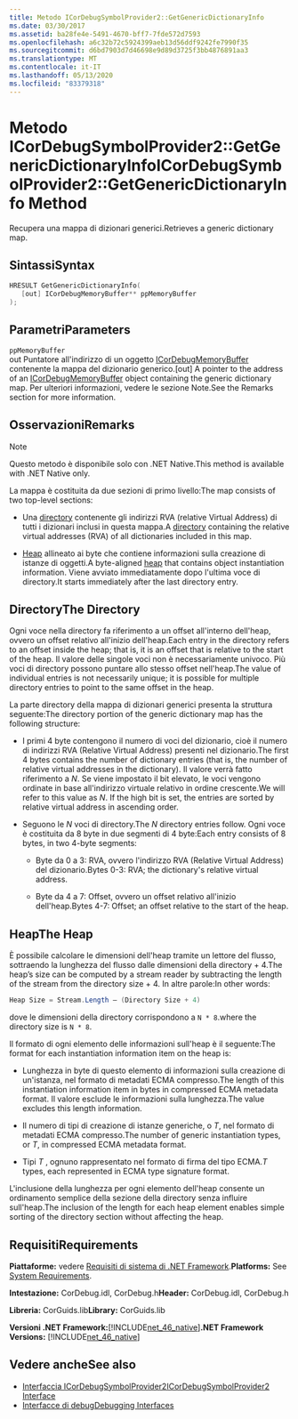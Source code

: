 ```yaml
---
title: Metodo ICorDebugSymbolProvider2::GetGenericDictionaryInfo
ms.date: 03/30/2017
ms.assetid: ba28fe4e-5491-4670-bff7-7fde572d7593
ms.openlocfilehash: a6c32b72c5924399aeb13d56ddf9242fe7990f35
ms.sourcegitcommit: d6bd7903d7d46698e9d89d3725f3bb4876891aa3
ms.translationtype: MT
ms.contentlocale: it-IT
ms.lasthandoff: 05/13/2020
ms.locfileid: "83379318"
---
```

# <a name="icordebugsymbolprovider2getgenericdictionaryinfo-method"></a><span data-ttu-id="cc199-102">Metodo ICorDebugSymbolProvider2::GetGenericDictionaryInfo</span><span class="sxs-lookup"><span data-stu-id="cc199-102">ICorDebugSymbolProvider2::GetGenericDictionaryInfo Method</span></span>

<span data-ttu-id="cc199-103">Recupera una mappa di dizionari generici.</span><span class="sxs-lookup"><span data-stu-id="cc199-103">Retrieves a generic dictionary map.</span></span>

## <a name="syntax"></a><span data-ttu-id="cc199-104">Sintassi</span><span class="sxs-lookup"><span data-stu-id="cc199-104">Syntax</span></span>

```cpp
HRESULT GetGenericDictionaryInfo(
   [out] ICorDebugMemoryBuffer** ppMemoryBuffer
);
```

## <a name="parameters"></a><span data-ttu-id="cc199-105">Parametri</span><span class="sxs-lookup"><span data-stu-id="cc199-105">Parameters</span></span>

`ppMemoryBuffer`\
<span data-ttu-id="cc199-106">out Puntatore all'indirizzo di un oggetto [ICorDebugMemoryBuffer](icordebugmemorybuffer-interface.md) contenente la mappa del dizionario generico.</span><span class="sxs-lookup"><span data-stu-id="cc199-106">[out] A pointer to the address of an [ICorDebugMemoryBuffer](icordebugmemorybuffer-interface.md) object containing the generic dictionary map.</span></span> <span data-ttu-id="cc199-107">Per ulteriori informazioni, vedere le sezione Note.</span><span class="sxs-lookup"><span data-stu-id="cc199-107">See the Remarks section for more information.</span></span>

## <a name="remarks"></a><span data-ttu-id="cc199-108">Osservazioni</span><span class="sxs-lookup"><span data-stu-id="cc199-108">Remarks</span></span>

> [!NOTE]
> <span data-ttu-id="cc199-109">Questo metodo è disponibile solo con .NET Native.</span><span class="sxs-lookup"><span data-stu-id="cc199-109">This method is available with .NET Native only.</span></span>

<span data-ttu-id="cc199-110">La mappa è costituita da due sezioni di primo livello:</span><span class="sxs-lookup"><span data-stu-id="cc199-110">The map consists of two top-level sections:</span></span>

- <span data-ttu-id="cc199-111">Una [directory](#Directory) contenente gli indirizzi RVA (relative Virtual Address) di tutti i dizionari inclusi in questa mappa.</span><span class="sxs-lookup"><span data-stu-id="cc199-111">A [directory](#Directory) containing the relative virtual addresses (RVA) of all dictionaries included in this map.</span></span>

- <span data-ttu-id="cc199-112">[Heap](#Heap) allineato ai byte che contiene informazioni sulla creazione di istanze di oggetti.</span><span class="sxs-lookup"><span data-stu-id="cc199-112">A byte-aligned [heap](#Heap) that contains object instantiation information.</span></span> <span data-ttu-id="cc199-113">Viene avviato immediatamente dopo l'ultima voce di directory.</span><span class="sxs-lookup"><span data-stu-id="cc199-113">It starts immediately after the last directory entry.</span></span>

<a name="Directory"></a>

## <a name="the-directory"></a><span data-ttu-id="cc199-114">Directory</span><span class="sxs-lookup"><span data-stu-id="cc199-114">The Directory</span></span>

<span data-ttu-id="cc199-115">Ogni voce nella directory fa riferimento a un offset all'interno dell'heap, ovvero un offset relativo all'inizio dell'heap.</span><span class="sxs-lookup"><span data-stu-id="cc199-115">Each entry in the directory refers to an offset inside the heap; that is, it is an offset that is relative to the start of the heap.</span></span> <span data-ttu-id="cc199-116">Il valore delle singole voci non è necessariamente univoco. Più voci di directory possono puntare allo stesso offset nell'heap.</span><span class="sxs-lookup"><span data-stu-id="cc199-116">The value of individual entries is not necessarily unique; it is possible for multiple directory entries to point to the same offset in the heap.</span></span>

<span data-ttu-id="cc199-117">La parte directory della mappa di dizionari generici presenta la struttura seguente:</span><span class="sxs-lookup"><span data-stu-id="cc199-117">The directory portion of the generic dictionary map has the following structure:</span></span>

- <span data-ttu-id="cc199-118">I primi 4 byte contengono il numero di voci del dizionario, cioè il numero di indirizzi RVA (Relative Virtual Address) presenti nel dizionario.</span><span class="sxs-lookup"><span data-stu-id="cc199-118">The first 4 bytes contains the number of dictionary entries (that is, the number of relative virtual addresses in the dictionary).</span></span> <span data-ttu-id="cc199-119">Il valore verrà fatto riferimento a *N*. Se viene impostato il bit elevato, le voci vengono ordinate in base all'indirizzo virtuale relativo in ordine crescente.</span><span class="sxs-lookup"><span data-stu-id="cc199-119">We will refer to this value as *N*. If the high bit is set, the entries are sorted by relative virtual address in ascending order.</span></span>

- <span data-ttu-id="cc199-120">Seguono le *N* voci di directory.</span><span class="sxs-lookup"><span data-stu-id="cc199-120">The *N* directory entries follow.</span></span> <span data-ttu-id="cc199-121">Ogni voce è costituita da 8 byte in due segmenti di 4 byte:</span><span class="sxs-lookup"><span data-stu-id="cc199-121">Each entry consists of 8 bytes, in two 4-byte segments:</span></span>

  - <span data-ttu-id="cc199-122">Byte da 0 a 3: RVA, ovvero l'indirizzo RVA (Relative Virtual Address) del dizionario.</span><span class="sxs-lookup"><span data-stu-id="cc199-122">Bytes 0-3: RVA; the dictionary's relative virtual address.</span></span>

  - <span data-ttu-id="cc199-123">Byte da 4 a 7: Offset, ovvero un offset relativo all'inizio dell'heap.</span><span class="sxs-lookup"><span data-stu-id="cc199-123">Bytes 4-7: Offset; an offset relative to the start of the heap.</span></span>

<a name="Heap"></a>

## <a name="the-heap"></a><span data-ttu-id="cc199-124">Heap</span><span class="sxs-lookup"><span data-stu-id="cc199-124">The Heap</span></span>

<span data-ttu-id="cc199-125">È possibile calcolare le dimensioni dell'heap tramite un lettore del flusso, sottraendo la lunghezza del flusso dalle dimensioni della directory + 4.</span><span class="sxs-lookup"><span data-stu-id="cc199-125">The heap’s size can be computed by a stream reader by subtracting the length of the stream from the directory size + 4.</span></span> <span data-ttu-id="cc199-126">In altre parole:</span><span class="sxs-lookup"><span data-stu-id="cc199-126">In other words:</span></span>

```csharp
Heap Size = Stream.Length – (Directory Size + 4)
```

<span data-ttu-id="cc199-127">dove le dimensioni della directory corrispondono a `N * 8`.</span><span class="sxs-lookup"><span data-stu-id="cc199-127">where the directory size is `N * 8`.</span></span>

<span data-ttu-id="cc199-128">Il formato di ogni elemento delle informazioni sull'heap è il seguente:</span><span class="sxs-lookup"><span data-stu-id="cc199-128">The format for each instantiation information item on the heap is:</span></span>

- <span data-ttu-id="cc199-129">Lunghezza in byte di questo elemento di informazioni sulla creazione di un'istanza, nel formato di metadati ECMA compresso.</span><span class="sxs-lookup"><span data-stu-id="cc199-129">The length of this instantiation information item in bytes in compressed ECMA metadata format.</span></span> <span data-ttu-id="cc199-130">Il valore esclude le informazioni sulla lunghezza.</span><span class="sxs-lookup"><span data-stu-id="cc199-130">The value excludes this length information.</span></span>

- <span data-ttu-id="cc199-131">Il numero di tipi di creazione di istanze generiche, o *T*, nel formato di metadati ECMA compresso.</span><span class="sxs-lookup"><span data-stu-id="cc199-131">The number of generic instantiation types, or *T*, in compressed ECMA metadata format.</span></span>

- <span data-ttu-id="cc199-132">Tipi *T* , ognuno rappresentato nel formato di firma del tipo ECMA.</span><span class="sxs-lookup"><span data-stu-id="cc199-132">*T* types, each represented in ECMA type signature format.</span></span>

<span data-ttu-id="cc199-133">L'inclusione della lunghezza per ogni elemento dell'heap consente un ordinamento semplice della sezione della directory senza influire sull'heap.</span><span class="sxs-lookup"><span data-stu-id="cc199-133">The inclusion of the length for each heap element enables simple sorting of the directory section without affecting the heap.</span></span>

## <a name="requirements"></a><span data-ttu-id="cc199-134">Requisiti</span><span class="sxs-lookup"><span data-stu-id="cc199-134">Requirements</span></span>

<span data-ttu-id="cc199-135">**Piattaforme:** vedere [Requisiti di sistema di .NET Framework](../../get-started/system-requirements.md).</span><span class="sxs-lookup"><span data-stu-id="cc199-135">**Platforms:** See [System Requirements](../../get-started/system-requirements.md).</span></span>

<span data-ttu-id="cc199-136">**Intestazione:** CorDebug.idl, CorDebug.h</span><span class="sxs-lookup"><span data-stu-id="cc199-136">**Header:** CorDebug.idl, CorDebug.h</span></span>

<span data-ttu-id="cc199-137">**Libreria:** CorGuids.lib</span><span class="sxs-lookup"><span data-stu-id="cc199-137">**Library:** CorGuids.lib</span></span>

<span data-ttu-id="cc199-138">**Versioni .NET Framework:**[!INCLUDE[net_46_native](../../../../includes/net-46-native-md.md)]</span><span class="sxs-lookup"><span data-stu-id="cc199-138">**.NET Framework Versions:** [!INCLUDE[net_46_native](../../../../includes/net-46-native-md.md)]</span></span>

## <a name="see-also"></a><span data-ttu-id="cc199-139">Vedere anche</span><span class="sxs-lookup"><span data-stu-id="cc199-139">See also</span></span>

- [<span data-ttu-id="cc199-140">Interfaccia ICorDebugSymbolProvider2</span><span class="sxs-lookup"><span data-stu-id="cc199-140">ICorDebugSymbolProvider2 Interface</span></span>](icordebugsymbolprovider2-interface.md)
- [<span data-ttu-id="cc199-141">Interfacce di debug</span><span class="sxs-lookup"><span data-stu-id="cc199-141">Debugging Interfaces</span></span>](debugging-interfaces.md)
